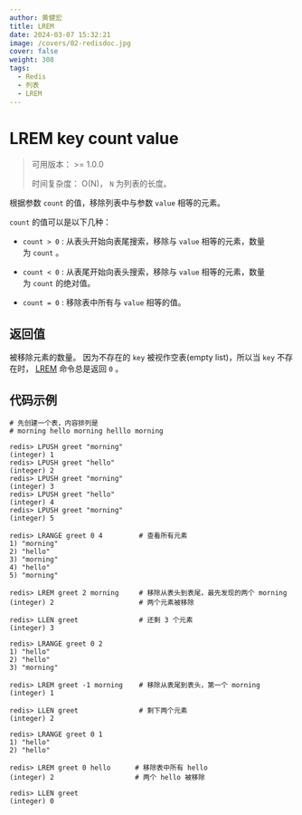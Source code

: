 ```yaml
---
author: 黄健宏
title: LREM
date: 2024-03-07 15:32:21
image: /covers/02-redisdoc.jpg
cover: false
weight: 308
tags:
  - Redis
  - 列表
  - LREM
---
```


# LREM key count value

> 可用版本： >= 1.0.0
> 
> 时间复杂度： O(N)， `N` 为列表的长度。

根据参数 `count` 的值，移除列表中与参数 `value` 相等的元素。

`count` 的值可以是以下几种：

- `count > 0` : 从表头开始向表尾搜索，移除与 `value` 相等的元素，数量为 `count` 。
    
- `count < 0` : 从表尾开始向表头搜索，移除与 `value` 相等的元素，数量为 `count` 的绝对值。
    
- `count = 0` : 移除表中所有与 `value` 相等的值。
    

## 返回值
被移除元素的数量。 因为不存在的 `key` 被视作空表(empty list)，所以当 `key` 不存在时， [LREM](../../02-redisdoc/03-list/08-lrem/) 命令总是返回 `0` 。

## 代码示例

```shell
# 先创建一个表，内容排列是
# morning hello morning helllo morning

redis> LPUSH greet "morning"
(integer) 1
redis> LPUSH greet "hello"
(integer) 2
redis> LPUSH greet "morning"
(integer) 3
redis> LPUSH greet "hello"
(integer) 4
redis> LPUSH greet "morning"
(integer) 5

redis> LRANGE greet 0 4         # 查看所有元素
1) "morning"
2) "hello"
3) "morning"
4) "hello"
5) "morning"

redis> LREM greet 2 morning     # 移除从表头到表尾，最先发现的两个 morning
(integer) 2                     # 两个元素被移除

redis> LLEN greet               # 还剩 3 个元素
(integer) 3

redis> LRANGE greet 0 2
1) "hello"
2) "hello"
3) "morning"

redis> LREM greet -1 morning    # 移除从表尾到表头，第一个 morning
(integer) 1

redis> LLEN greet               # 剩下两个元素
(integer) 2

redis> LRANGE greet 0 1
1) "hello"
2) "hello"

redis> LREM greet 0 hello      # 移除表中所有 hello
(integer) 2                    # 两个 hello 被移除

redis> LLEN greet
(integer) 0
```